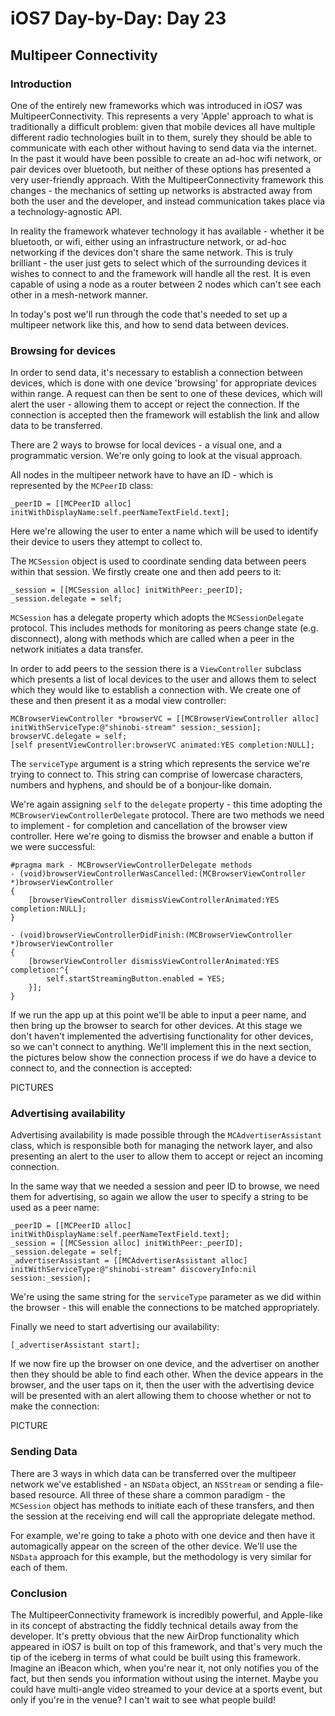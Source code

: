 # iOS7 Day-by-Day: Day 23
## Multipeer Connectivity

### Introduction

One of the entirely new frameworks which was introduced in iOS7 was
MultipeerConnectivity. This represents a very 'Apple' approach to what is
traditionally a difficult problem: given that mobile devices all have multiple
different radio technologies built in to them, surely they should be able to
communicate with each other without having to send data via the internet. In the
past it would have been possible to create an ad-hoc wifi network, or pair
devices over bluetooth, but neither of these options has presented a very
user-friendly approach. With the MultipeerConnectivity framework this changes -
the mechanics of setting up networks is abstracted away from both the user and
the developer, and instead communication takes place via a technology-agnostic
API.

In reality the framework whatever technology it has available - whether it be
bluetooth, or wifi, either using an infrastructure network, or ad-hoc networking
if the devices don't share the same network. This is truly brilliant - the user
just gets to select which of the surrounding devices it wishes to connect to and
the framework will handle all the rest. It is even capable of using a node as a
router between 2 nodes which can't see each other in a mesh-network manner.

In today's post we'll run through the code that's needed to set up a multipeer
network like this, and how to send data between devices.

### Browsing for devices

In order to send data, it's necessary to establish a connection between devices,
which is done with one device 'browsing' for appropriate devices within range.
A request can then be sent to one of these devices, which will alert the user -
allowing them to accept or reject the connection. If the connection is accepted
then the framework will establish the link and allow data to be transferred.

There are 2 ways to browse for local devices - a visual one, and a programmatic
version. We're only going to look at the visual approach.

All nodes in the multipeer network have to have an ID - which is represented by 
the `MCPeerID` class:

    _peerID = [[MCPeerID alloc] initWithDisplayName:self.peerNameTextField.text];

Here we're allowing the user to enter a name which will be used to identify their
device to users they attempt to collect to.

The `MCSession` object is used to coordinate sending data between peers within
that session. We firstly create one and then add peers to it:

    _session = [[MCSession alloc] initWithPeer:_peerID];
    _session.delegate = self;

`MCSession` has a delegate property which adopts the `MCSessionDelegate` protocol.
This includes methods for monitoring as peers change state (e.g. disconnect), 
along with methods which are called when a peer in the network initiates a data
transfer.

In order to add peers to the session there is a `ViewController` subclass which
presents a list of local devices to the user and allows them to select which
they would like to establish a connection with. We create one of these and then
present it as a modal view controller:

    MCBrowserViewController *browserVC = [[MCBrowserViewController alloc] initWithServiceType:@"shinobi-stream" session:_session];
    browserVC.delegate = self;
    [self presentViewController:browserVC animated:YES completion:NULL];

The `serviceType` argument is a string which represents the service we're trying
to connect to. This string can comprise of lowercase characters, numbers and hyphens,
and should be of a bonjour-like domain.

We're again assigning `self` to the `delegate` property - this time adopting the
`MCBrowserViewControllerDelegate` protocol. There are two methods we need to
implement - for completion and cancellation of the browser view controller. Here
we're going to dismiss the browser and enable a button if we were successful:

    #pragma mark - MCBrowserViewControllerDelegate methods
    - (void)browserViewControllerWasCancelled:(MCBrowserViewController *)browserViewController
    {
        [browserViewController dismissViewControllerAnimated:YES completion:NULL];
    }

    - (void)browserViewControllerDidFinish:(MCBrowserViewController *)browserViewController
    {
        [browserViewController dismissViewControllerAnimated:YES completion:^{
            self.startStreamingButton.enabled = YES;
        }];
    }

If we run the app up at this point we'll be able to input a peer name, and then
bring up the browser to search for other devices. At this stage we don't haven't
implemented the advertising functionality for other devices, so we can't connect
to anything. We'll implement this in the next section, the pictures below show
the connection process if we do have a device to connect to, and the connection
is accepted:

PICTURES


### Advertising availability

Advertising availability is made possible through the `MCAdvertiserAssistant`
class, which is responsible both for managing the network layer, and also presenting
an alert to the user to allow them to accept or reject an incoming connection.

In the same way that we needed a session and peer ID to browse, we need them for
advertising, so again we allow the user to specify a string to be used as a peer
name:

    _peerID = [[MCPeerID alloc] initWithDisplayName:self.peerNameTextField.text];
    _session = [[MCSession alloc] initWithPeer:_peerID];
    _session.delegate = self;
    _advertiserAssistant = [[MCAdvertiserAssistant alloc] initWithServiceType:@"shinobi-stream" discoveryInfo:nil session:_session];

We're using the same string for the `serviceType` parameter as we did within the
browser - this will enable the connections to be matched appropriately.

Finally we need to start advertising our availability:

    [_advertiserAssistant start];

If we now fire up the browser on one device, and the advertiser on another then
they should be able to find each other. When the device appears in the browser,
and the user taps on it, then the user with the advertising device will be
presented with an alert allowing them to choose whether or not to make the 
connection:

PICTURE


### Sending Data

There are 3 ways in which data can be transferred over the multipeer network
we've established - an `NSData` object, an `NSStream` or sending a file-based
resource. All three of these share a common paradigm - the `MCSession` object
has methods to initiate each of these transfers, and then the session at the 
receiving end will call the appropriate delegate method.

For example, we're going to take a photo with one device and then have it
automagically appear on the screen of the other device. We'll use the `NSData`
approach for this example, but the methodology is very similar for each of them.







### Conclusion

The MultipeerConnectivity framework is incredibly powerful, and Apple-like in its
concept of abstracting the fiddly technical details away from the developer. It's
pretty obvious that the new AirDrop functionality which appeared in iOS7 is built
on top of this framework, and that's very much the tip of the iceberg in terms of
what could be built using this framework. Imagine an iBeacon which, when you're
near it, not only notifies you of the fact, but then sends you information without
using the internet. Maybe you could have multi-angle video streamed to your device
at a sports event, but only if you're in the venue? I can't wait to see what people
build!

